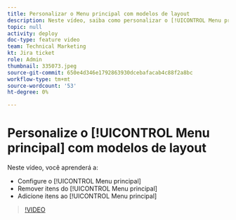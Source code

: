 ```yaml
---
title: Personalizar o Menu principal com modelos de layout
description: Neste vídeo, saiba como personalizar o [!UICONTROL Menu principal] com um modelo de layout.
topic: null
activity: deploy
doc-type: feature video
team: Technical Marketing
kt: Jira ticket
role: Admin
thumbnail: 335073.jpeg
source-git-commit: 650e4d346e1792863930dcebafacab4c88f2a8bc
workflow-type: tm+mt
source-wordcount: '53'
ht-degree: 0%

---
```


# Personalize o [!UICONTROL Menu principal] com modelos de layout

Neste vídeo, você aprenderá a:

* Configure o [!UICONTROL Menu principal]
* Remover itens do [!UICONTROL Menu principal]
* Adicione itens ao [!UICONTROL Menu principal]


>[!VIDEO](https://video.tv.adobe.com/v/335073/?quality=12&learn=on)
